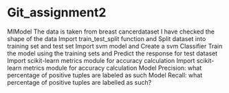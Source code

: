 # Git_assignment2
MlModel
The data is taken from breast cancerdataset 
 I have checked the shape of the data 
Import train_test_split function and Split dataset into training set and test set
Import svm model and Create a svm Classifier
Train the model using the training sets and Predict the response for test dataset
Import scikit-learn metrics module for accuracy calculation
Import scikit-learn metrics module for accuracy calculation
Model Precision: what percentage of positive tuples are labeled as such
Model Recall: what percentage of positive tuples are labelled as such?
